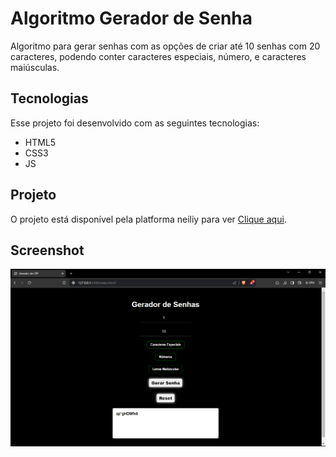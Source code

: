 # Algoritmo Gerador de Senha
Algoritmo para gerar senhas com as opções de criar até 10 senhas com 20 caracteres, podendo conter caracteres especiais, número, e caracteres maiúsculas.

## Tecnologias
Esse projeto foi desenvolvido com as seguintes tecnologias:
- HTML5
- CSS3
- JS

## Projeto
O projeto está disponível pela platforma neiliy para ver [Clique aqui](https://geradorsenhas-rn.netlify.app/).

## Screenshot
<img alt="Tela Principal" src="./img/print.png">